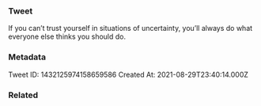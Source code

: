 ### Tweet
If you can’t trust yourself in situations of uncertainty, you’ll always do what everyone else thinks you should do.

### Metadata
Tweet ID: 1432125974158659586
Created At: 2021-08-29T23:40:14.000Z

### Related

